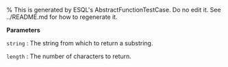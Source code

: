 % This is generated by ESQL's AbstractFunctionTestCase. Do no edit it. See ../README.md for how to regenerate it.

**Parameters**

`string`
:   The string from which to return a substring.

`length`
:   The number of characters to return.

